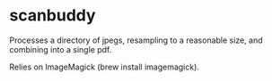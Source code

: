scanbuddy
==========

Processes a directory of jpegs, resampling to a reasonable size, and combining into a single pdf.

Relies on ImageMagick (brew install imagemagick).


